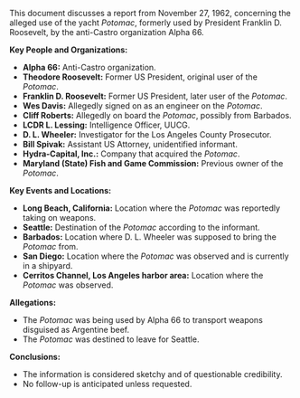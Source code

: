 This document discusses a report from November 27, 1962, concerning the alleged use of the yacht *Potomac*, formerly used by President Franklin D. Roosevelt, by the anti-Castro organization Alpha 66.

**Key People and Organizations:**

*   **Alpha 66:** Anti-Castro organization.
*   **Theodore Roosevelt:** Former US President, original user of the *Potomac*.
*   **Franklin D. Roosevelt:** Former US President, later user of the *Potomac*.
*   **Wes Davis:** Allegedly signed on as an engineer on the *Potomac*.
*   **Cliff Roberts:** Allegedly on board the *Potomac*, possibly from Barbados.
*   **LCDR L. Lessing:** Intelligence Officer, UUCG.
*   **D. L. Wheeler:** Investigator for the Los Angeles County Prosecutor.
*   **Bill Spivak:** Assistant US Attorney, unidentified informant.
*   **Hydra-Capital, Inc.:** Company that acquired the *Potomac*.
*   **Maryland (State) Fish and Game Commission:** Previous owner of the *Potomac*.

**Key Events and Locations:**

*   **Long Beach, California:** Location where the *Potomac* was reportedly taking on weapons.
*   **Seattle:** Destination of the *Potomac* according to the informant.
*   **Barbados:** Location where D. L. Wheeler was supposed to bring the *Potomac* from.
*   **San Diego:** Location where the *Potomac* was observed and is currently in a shipyard.
*   **Cerritos Channel, Los Angeles harbor area:** Location where the *Potomac* was observed.

**Allegations:**

*   The *Potomac* was being used by Alpha 66 to transport weapons disguised as Argentine beef.
*   The *Potomac* was destined to leave for Seattle.

**Conclusions:**

*   The information is considered sketchy and of questionable credibility.
*   No follow-up is anticipated unless requested.
